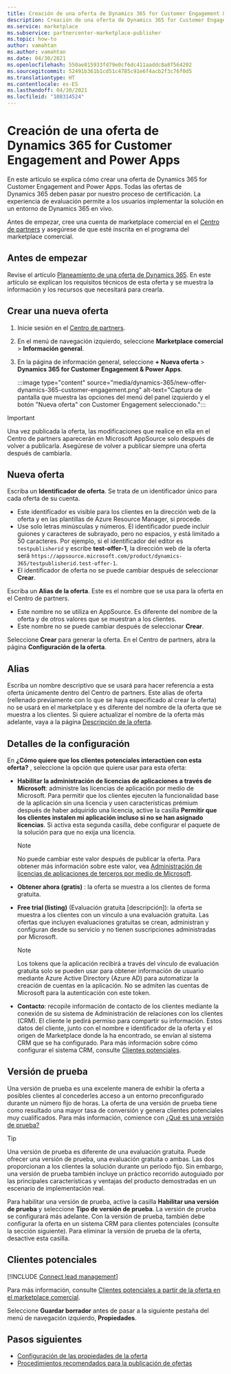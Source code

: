 ```yaml
---
title: Creación de una oferta de Dynamics 365 for Customer Engagement & Power Apps en Microsoft AppSource (Azure Marketplace).
description: Creación de una oferta de Dynamics 365 for Customer Engagement & Power Apps en Microsoft AppSource (Azure Marketplace).
ms.service: marketplace
ms.subservice: partnercenter-marketplace-publisher
ms.topic: how-to
author: vamahtan
ms.author: vamahtan
ms.date: 04/30/2021
ms.openlocfilehash: 550ae815933fd79e0cf6dc411aaddc8a8f564202
ms.sourcegitcommit: 52491b361b1cd51c4785c91e6f4acb2f3c76f0d5
ms.translationtype: HT
ms.contentlocale: es-ES
ms.lasthandoff: 04/30/2021
ms.locfileid: "108314524"
---
```

# <a name="how-to-create-a-dynamics-365-for-customer-engagement--powerapps-offer"></a>Creación de una oferta de Dynamics 365 for Customer Engagement and Power Apps

En este artículo se explica cómo crear una oferta de Dynamics 365 for Customer Engagement and Power Apps. Todas las ofertas de Dynamics 365 deben pasar por nuestro proceso de certificación. La experiencia de evaluación permite a los usuarios implementar la solución en un entorno de Dynamics 365 en vivo.

Antes de empezar, cree una cuenta de marketplace comercial en el [Centro de partners](partner-center-portal/create-account.md) y asegúrese de que esté inscrita en el programa del marketplace comercial.

## <a name="before-you-begin"></a>Antes de empezar

Revise el artículo [Planeamiento de una oferta de Dynamics 365](marketplace-dynamics-365.md). En este artículo se explican los requisitos técnicos de esta oferta y se muestra la información y los recursos que necesitará para crearla.

## <a name="create-a-new-offer"></a>Crear una nueva oferta

1. Inicie sesión en el [Centro de partners](https://partner.microsoft.com/dashboard/home).
2. En el menú de navegación izquierdo, seleccione **Marketplace comercial** > **Información general**.
3. En la página de información general, seleccione **+ Nueva oferta** > **Dynamics 365 for Customer Engagement & Power Apps**.

    :::image type="content" source="media/dynamics-365/new-offer-dynamics-365-customer-engagement.png" alt-text="Captura de pantalla que muestra las opciones del menú del panel izquierdo y el botón &quot;Nueva oferta&quot; con Customer Engagement seleccionado.":::

> [!IMPORTANT]
> Una vez publicada la oferta, las modificaciones que realice en ella en el Centro de partners aparecerán en Microsoft AppSource solo después de volver a publicarla. Asegúrese de volver a publicar siempre una oferta después de cambiarla.

## <a name="new-offer"></a>Nueva oferta

Escriba un **Identificador de oferta**. Se trata de un identificador único para cada oferta de su cuenta.

- Este identificador es visible para los clientes en la dirección web de la oferta y en las plantillas de Azure Resource Manager, si procede.
- Use solo letras minúsculas y números. El identificador puede incluir guiones y caracteres de subrayado, pero no espacios, y está limitado a 50 caracteres. Por ejemplo, si el identificador del editor es `testpublisherid` y escribe **test-offer-1**, la dirección web de la oferta será `https://appsource.microsoft.com/product/dynamics-365/testpublisherid.test-offer-1`.
- El identificador de oferta no se puede cambiar después de seleccionar **Crear**.

Escriba un **Alias de la oferta**. Este es el nombre que se usa para la oferta en el Centro de partners.

- Este nombre no se utiliza en AppSource. Es diferente del nombre de la oferta y de otros valores que se muestran a los clientes.
- Este nombre no se puede cambiar después de seleccionar **Crear**.

Seleccione **Crear** para generar la oferta. En el Centro de partners, abra la página **Configuración de la oferta**.

## <a name="alias"></a>Alias

Escriba un nombre descriptivo que se usará para hacer referencia a esta oferta únicamente dentro del Centro de partners. Este alias de oferta (rellenado previamente con lo que se haya especificado al crear la oferta) no se usará en el marketplace y es diferente del nombre de la oferta que se muestra a los clientes. Si quiere actualizar el nombre de la oferta más adelante, vaya a la página [Descripción de la oferta](dynamics-365-customer-engage-offer-listing.md).

## <a name="setup-details"></a>Detalles de la configuración

En **¿Cómo quiere que los clientes potenciales interactúen con esta oferta?** , seleccione la opción que quiere usar para esta oferta:

- **Habilitar la administración de licencias de aplicaciones a través de Microsoft**: administre las licencias de aplicación por medio de Microsoft. Para permitir que los clientes ejecuten la funcionalidad base de la aplicación sin una licencia y usen características prémium después de haber adquirido una licencia, active la casilla **Permitir que los clientes instalen mi aplicación incluso si no se han asignado licencias**. Si activa esta segunda casilla, debe configurar el paquete de la solución para que no exija una licencia.

    > [!NOTE]
    > No puede cambiar este valor después de publicar la oferta. Para obtener más información sobre este valor, vea [Administración de licencias de aplicaciones de terceros por medio de Microsoft](third-party-license.md).

- **Obtener ahora (gratis)** : la oferta se muestra a los clientes de forma gratuita.
- **Free trial (listing)** (Evaluación gratuita [descripción]): la oferta se muestra a los clientes con un vínculo a una evaluación gratuita. Las ofertas que incluyen evaluaciones gratuitas se crean, administran y configuran desde su servicio y no tienen suscripciones administradas por Microsoft.

    > [!NOTE]
    > Los tokens que la aplicación recibirá a través del vínculo de evaluación gratuita solo se pueden usar para obtener información de usuario mediante Azure Active Directory (Azure AD) para automatizar la creación de cuentas en la aplicación. No se admiten las cuentas de Microsoft para la autenticación con este token.

- **Contacto**: recopile información de contacto de los clientes mediante la conexión de su sistema de Administración de relaciones con los clientes (CRM). El cliente le pedirá permiso para compartir su información. Estos datos del cliente, junto con el nombre e identificador de la oferta y el origen de Marketplace donde la ha encontrado, se envían al sistema CRM que se ha configurado. Para más información sobre cómo configurar el sistema CRM, consulte [Clientes potenciales](#customer-leads).

## <a name="test-drive"></a>Versión de prueba

Una versión de prueba es una excelente manera de exhibir la oferta a posibles clientes al concederles acceso a un entorno preconfigurado durante un número fijo de horas. La oferta de una versión de prueba tiene como resultado una mayor tasa de conversión y genera clientes potenciales muy cualificados. Para más información, comience con [¿Qué es una versión de prueba?](what-is-test-drive.md)

> [!TIP]
> Una versión de prueba es diferente de una evaluación gratuita. Puede ofrecer una versión de prueba, una evaluación gratuita o ambas. Las dos proporcionan a los clientes la solución durante un período fijo. Sin embargo, una versión de prueba también incluye un práctico recorrido autoguiado por las principales características y ventajas del producto demostradas en un escenario de implementación real.

Para habilitar una versión de prueba, active la casilla **Habilitar una versión de prueba** y seleccione **Tipo de versión de prueba**. La versión de prueba se configurará más adelante. Con la versión de prueba, también debe configurar la oferta en un sistema CRM para clientes potenciales (consulte la sección siguiente). Para eliminar la versión de prueba de la oferta, desactive esta casilla.

## <a name="customer-leads"></a>Clientes potenciales

[!INCLUDE [Connect lead management](partner-center-portal/includes/connect-lead-management.md)]

Para más información, consulte [Clientes potenciales a partir de la oferta en el marketplace comercial](partner-center-portal/commercial-marketplace-get-customer-leads.md).

Seleccione **Guardar borrador** antes de pasar a la siguiente pestaña del menú de navegación izquierdo, **Propiedades**.

## <a name="next-steps"></a>Pasos siguientes

- [Configuración de las propiedades de la oferta](dynamics-365-customer-engage-properties.md)
- [Procedimientos recomendados para la publicación de ofertas](gtm-offer-listing-best-practices.md)